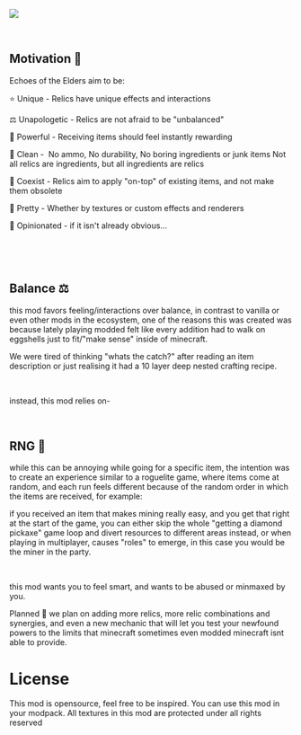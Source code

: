 <p style="horizontal-align: center">
  <img src="https://i.imgur.com/nIRQcbE.png"></img>
</p>
 

## Motivation 🌠

Echoes of the Elders aim to be:

⭐ Unique - Relics have unique effects and interactions

⚖ Unapologetic - Relics are not afraid to be "unbalanced"

👑 Powerful - Receiving items should feel instantly rewarding

🚯 Clean -  No ammo, No durability, No boring ingredients or junk items Not all relics are ingredients, but all ingredients are relics

🤝 Coexist - Relics aim to apply "on-top" of existing items, and not make them obsolete

💅 Pretty - Whether by textures or custom effects and renderers

💭 Opinionated - if it isn't already obvious...

 

 

## Balance ⚖

this mod favors feeling/interactions over balance, in contrast to vanilla or even other mods in the ecosystem, one of the reasons this was created was because lately playing modded felt like every addition had to walk on eggshells just to fit/"make sense" inside of minecraft.

We were tired of thinking "whats the catch?" after reading an item description or just realising it had a 10 layer deep nested crafting recipe.

 

instead, this mod relies on-

 

## RNG 🎲

while this can be annoying while going for a specific item, the intention was to create an experience similar to a roguelite game, where items come at random, and each run feels different because of the random order in which the items are received, for example:

if you received an item that makes mining really easy, and you get that right at the start of the game, you can either skip the whole "getting a diamond pickaxe" game loop and divert resources to different areas instead, or when playing in multiplayer, causes "roles" to emerge, in this case you would be the miner in the party.

 

this mod wants you to feel smart, and wants to be abused or minmaxed by you.

Planned 💭
we plan on adding more relics, more relic combinations and synergies, and even a new mechanic that will let you test your newfound powers to the limits that minecraft sometimes even modded minecraft isnt able to provide.

# License
This mod is opensource, feel free to be inspired.
You can use this mod in your modpack.
All textures in this mod are protected under all rights reserved
